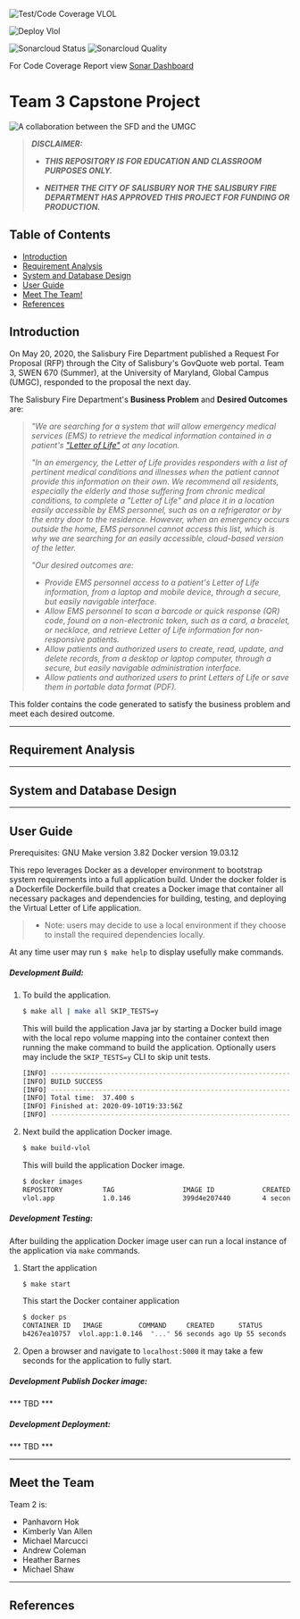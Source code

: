 ![Test/Code Coverage VLOL](https://github.com/umgc/fire.department/workflows/Test/Code%20Coverage%20VLOL/badge.svg?branch=master)

![Deploy Vlol](https://github.com/umgc/fire.department/workflows/Deploy%20Vlol/badge.svg?branch=master)

![Sonarcloud Status](https://sonarcloud.io/api/project_badges/measure?project=vlol&metric=coverage)
![Sonarcloud Quality](https://sonarcloud.io/api/project_badges/quality_gate?project=vlol)

For Code Coverage Report view [Sonar Dashboard](https://sonarcloud.io/dashboard?id=vlol)

# Team 3 Capstone Project

![A collaboration between the SFD and the UMGC](/Images/README00.png "A collaboration between the SFD and the UMGC")

>***DISCLAIMER:***
>
>- ***THIS REPOSITORY IS FOR EDUCATION AND CLASSROOM PURPOSES ONLY.***
>
>- ***NEITHER THE CITY OF SALISBURY NOR THE SALISBURY FIRE DEPARTMENT HAS APPROVED THIS PROJECT FOR FUNDING OR PRODUCTION.***

## Table of Contents

- [Introduction](#introduction)
- [Requirement Analysis](#requirement-analysis)
- [System and Database Design](#system-and-database-design)
- [User Guide](#user-guide)
- [Meet The Team!](#meet-the-team)
- [References](#references)

## Introduction

On May 20, 2020, the Salisbury Fire Department published a Request For Proposal (RFP) through the City of Salisbury's GovQuote web portal. Team 3, SWEN 670 (Summer), at the University of Maryland, Global Campus (UMGC), responded to the proposal the next day.

The Salisbury Fire Department's **Business Problem** and **Desired Outcomes** are:

>*"We are searching for a system that will allow emergency medical services (EMS) to retrieve the medical information contained in a patient's ["Letter of Life"](https://salisbury.md/departments/fire/letter-of-life) at any location.*
>
>*"In an emergency, the Letter of Life provides responders with a list of pertinent medical conditions and illnesses when the patient cannot provide this information on their own. We recommend all residents, especially the elderly and those suffering from chronic medical conditions, to complete a "Letter of Life" and place it in a location easily accessible by EMS personnel, such as on a refrigerator or by the entry door to the residence. However, when an emergency occurs outside the home, EMS personnel cannot access this list, which is why we are searching for an easily accessible, cloud-based version of the letter.*
>
>*"Our desired outcomes are:*
>
>- *Provide EMS personnel access to a patient's Letter of Life information, from a laptop and mobile device, through a secure, but easily navigable interface.*
>- *Allow EMS personnel to scan a barcode or quick response (QR) code, found on a non-electronic token, such as a card, a bracelet, or necklace, and retrieve Letter of Life information for non-responsive patients.*
>- *Allow patients and authorized users to create, read, update, and delete records, from a desktop or laptop computer, through a secure, but easily navigable administration interface.*
>- *Allow patients and authorized users to print Letters of Life or save them in portable data format (PDF).*

This folder contains the code generated to satisfy the business problem and meet each desired outcome.

---

## Requirement Analysis

---

## System and Database Design

---

## User Guide
Prerequisites: 
GNU Make version 3.82
Docker version 19.03.12

This repo leverages Docker as a developer environment to bootstrap system requirements into a full application build. Under the docker folder is a Dockerfile Dockerfile.build that creates a Docker image that container all necessary packages and dependencies for building, testing, and deploying the Virtual Letter of Life application. 
>- Note: users may decide to use a local environment if they choose to install the required dependencies locally.

At any time user may run `$ make help` to display usefully make commands.
##### Development Build:
1) To build the application.
    ```bash
    $ make all | make all SKIP_TESTS=y
    ```
    This will build the application Java jar by starting a Docker build image with the local repo volume mapping into the container context then running the make command to build the application. Optionally users may include the `SKIP_TESTS=y` CLI to skip unit tests.
    ```bash
    [INFO] ------------------------------------------------------------------------
    [INFO] BUILD SUCCESS
    [INFO] ------------------------------------------------------------------------
    [INFO] Total time:  37.400 s
    [INFO] Finished at: 2020-09-10T19:33:56Z
    [INFO] ------------------------------------------------------------------------
    ```
2) Next build the application Docker image.
    ``` bash
    $ make build-vlol
    ``` 
    This will build the application Docker image.
    ```bash
    $ docker images
    REPOSITORY          TAG                 IMAGE ID            CREATED             SIZE
    vlol.app            1.0.146             399d4e207440        4 seconds ago       712MB
    ```

##### Development Testing:
After building the application Docker image user can run a local instance of the application via `make` commands.
1) Start the application
    ```bash
    $ make start
    ```
    This start the Docker container application
    ```bash
    $ docker ps
    CONTAINER ID   IMAGE         COMMAND     CREATED      STATUS          PORTS             NAMES
    b4267ea10757  vlol.app:1.0.146  "..." 56 seconds ago Up 55 seconds  0.0.0.0:5000->5000/tcp   vlol.app
    ```
2) Open a browser and navigate to `localhost:5000` it may take a few seconds for the application to fully start.
    

##### Development Publish Docker image:
*** TBD ***
##### Development Deployment:
*** TBD ***

---

## Meet the Team

Team 2 is:

- Panhavorn Hok
- Kimberly Van Allen
- Michael Marcucci
- Andrew Coleman
- Heather Barnes
- Michael Shaw 

---

## References